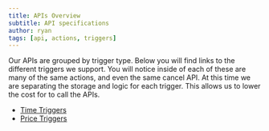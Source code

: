 ```yaml
---
title: APIs Overview
subtitle: API specifications
author: ryan
tags: [api, actions, triggers]
---
```


Our APIs are grouped by trigger type. Below you will find links to the different triggers we support. You will
notice inside of each of these are many of the same actions, and even the same cancel API. At this time we are
separating the storage and logic for each trigger. This allows us to lower the cost for to call the APIs.

- [Time Triggers](../automation-time-apis)
- [Price Triggers](../automation-price-apis)